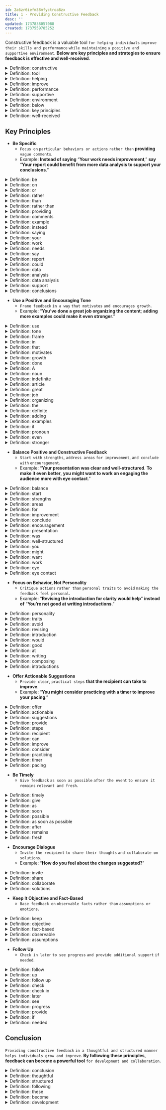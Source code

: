```yaml
---
id: 2a6zr6iefm38mfyctroa8zx
title: 1 - Providing Constructive Feedback
desc: ''
updated: 1737838057088
created: 1737559785252
---
```


Constructive feedback is a valuable tool `for helping individuals` `improve their skills and performance` `while maintaining` `a positive and supportive environment`. **Below are key principles and strategies to ensure feedback is effective and well-received**.



<!-- start of 'constructive' section -->
<details>
  <summary>Definition: constructive</summary>

#
Constructive **means** `useful` `and intended to help`.

---
</details>
<!-- end of 'constructive' section -->



<!-- start of 'tool' section -->
<details>
  <summary>Definition: tool</summary>

#
A tool **is** `something used` `to do a task`.

---
</details>
<!-- end of 'tool' section -->



<!-- start of 'helping' section -->
<details>
  <summary>Definition: helping</summary>

#
Helping **refers to** `giving` `support or assistance`.

---
</details>
<!-- end of 'helping' section -->



<!-- start of 'improve' section -->
<details>
  <summary>Definition: improve</summary>

#
To improve **means** `to make better`.  

---
</details>
<!-- end of 'improve' section -->



<!-- start of 'performance' section -->
<details>
  <summary>Definition: performance</summary>

#
Performance **is** `how well` `something is done`.

---
</details>
<!-- end of 'performance' section -->



<!-- start of 'supportive' section -->
<details>
  <summary>Definition: supportive</summary>

#
Supportive **means** `providing` `encouragement or help`.  

---
</details>
<!-- end of 'supportive' section -->



<!-- start of 'environment' section -->
<details>
  <summary>Definition: environment</summary>

#
Environment **refers to** `the surroundings or conditions`.  

---
</details>
<!-- end of 'environment' section -->



<!-- start of 'below' section -->
<details>
  <summary>Definition: below</summary>

#
Below **means** `in a lower position` `or further down`.  

---
</details>
<!-- end of 'below' section -->



<!-- start of 'key principles' section -->
<details>
  <summary>Definition: key principles</summary>

#
Key principles **are** `important` `rules or guidelines`.  

---
</details>
<!-- end of 'key principles' section -->



<!-- start of 'well-received' section -->
<details>
  <summary>Definition: well-received</summary>

#
Well-received **means** `accepted or appreciated` `positively`.

---
</details>
<!-- end of 'well-received' section -->



## Key Principles

- **Be Specific**  
  - `Focus on` `particular behaviors or actions` `rather than` **providing** `vague comments`.
  - Example: **Instead of saying** “**Your work needs improvement**,” **say** “**Your report could benefit from more data analysis to support your conclusions**.”



<!-- start of 'be' section -->
<details>
  <summary>Definition: be</summary>

#
Be **means** `to exist or occur`.

---
</details>
<!-- end of 'be' section -->



<!-- start of 'on' section -->
<details>
  <summary>Definition: on</summary>

#
On **indicates** `position or relation to` `a surface`.

---
</details>
<!-- end of 'on' section -->



<!-- start of 'or' section -->
<details>
  <summary>Definition: or</summary>

#
Or **is used** `to present` `a choice between` `alternatives`.

---
</details>
<!-- end of 'or' section -->



<!-- start of 'rather' section -->
<details>
  <summary>Definition: rather</summary>

#
Rather **means** `instead or preferably`.

---
</details>
<!-- end of 'rather' section -->



<!-- start of 'than' section -->
<details>
  <summary>Definition: than</summary>

#
Than **is used** `to compare` `two things`.  

---
</details>
<!-- end of 'than' section -->



<!-- start of 'rather than' section -->
<details>
  <summary>Definition: rather than</summary>

#
Rather than **means** `instead of` `something`.  

---
</details>
<!-- end of 'rather than' section -->



<!-- start of 'providing' section -->
<details>
  <summary>Definition: providing</summary>

#
Providing **means** `giving` `or making available`.  

---
</details>
<!-- end of 'providing' section -->



<!-- start of 'comments' section -->
<details>
  <summary>Definition: comments</summary>

#
Comments **are** `opinions or remarks` `about something`.  

---
</details>
<!-- end of 'comments' section -->



<!-- start of 'example' section -->
<details>
  <summary>Definition: example</summary>

#
Example **is** `something` `that shows or explains` `an idea`.  

---
</details>
<!-- end of 'example' section -->



<!-- start of 'instead' section -->
<details>
  <summary>Definition: instead</summary>

#
Instead **means** `in place of` `something else`.

---
</details>
<!-- end of 'instead' section -->



<!-- start of 'saying' section -->
<details>
  <summary>Definition: saying</summary>

#
Saying **means** `expressing something` `in words`.  

---
</details>
<!-- end of 'saying' section -->



<!-- start of 'your' section -->
<details>
  <summary>Definition: your</summary>

#
Your **refers to** `something` `that belongs to` `you`.  

---
</details>
<!-- end of 'your' section -->



<!-- start of 'work' section -->
<details>
  <summary>Definition: work</summary>

#
Work **is** `an activity done` `to achieve a goal`.  

---
</details>
<!-- end of 'work' section -->



<!-- start of 'needs' section -->
<details>
  <summary>Definition: needs</summary>

#
Needs **means** `requires` `or is necessary`.  

---
</details>
<!-- end of 'needs' section -->



<!-- start of 'say' section -->
<details>
  <summary>Definition: say</summary>

#
Say **means** `to express` `in words`.  

---
</details>
<!-- end of 'say' section -->



<!-- start of 'report' section -->
<details>
  <summary>Definition: report</summary>

#
Report **is** `a written or spoken` `account of` `something`.  

---
</details>
<!-- end of 'report' section -->



<!-- start of 'could' section -->
<details>
  <summary>Definition: could</summary>

#
Could **indicates** `possibility or ability`.  

---
</details>
<!-- end of 'could' section -->



<!-- start of 'data' section -->
<details>
  <summary>Definition: data</summary>

#
Data **refers to** `facts or information` `collected` `for analysis`.

---
</details>
<!-- end of 'data' section -->



<!-- start of 'analysis' section -->
<details>
  <summary>Definition: analysis</summary>

#
Analysis **means** `examining something` `in detail` `to understand it better`.  

---
</details>
<!-- end of 'analysis' section -->



<!-- start of 'data analysis' section -->
<details>
  <summary>Definition: data analysis</summary>

#
Data analysis **is** `the process of` `examining and interpreting data` `to find useful information`.  

---
</details>
<!-- end of 'data analysis' section -->



<!-- start of 'support' section -->
<details>
  <summary>Definition: support</summary>

#
Support **means** `to back up` `or provide help`.  

---
</details>
<!-- end of 'support' section -->



<!-- start of 'conclusions' section -->
<details>
  <summary>Definition: conclusions</summary>

#
Conclusions **are** `final` `decisions or judgments` `based on evidence`.

---
</details>
<!-- end of 'conclusions' section -->



- **Use a Positive and Encouraging Tone**  
  - `Frame feedback` `in a way` `that motivates` `and encourages growth`.
  - Example: “**You’ve done a great job organizing the content**; **adding more examples could make it even stronger**.”



<!-- start of 'use' section -->
<details>
  <summary>Definition: use</summary>

#
Use **means** `putting something into` `action or practice`.

---
</details>
<!-- end of 'use' section -->



<!-- start of 'tone' section -->
<details>
  <summary>Definition: tone</summary>

#
Tone **refers to** `the attitude or feeling expressed` `in something`, **like** `speech or writing`.  

---
</details>
<!-- end of 'tone' section -->



<!-- start of 'frame' section -->
<details>
  <summary>Definition: frame</summary>

#
Frame **means** `shaping or presenting` `something` `in a particular way`.  

---
</details>
<!-- end of 'frame' section -->



<!-- start of 'in' section -->
<details>
  <summary>Definition: in</summary>

#
"In" **means** `inside` `or within something`.  

---
</details>
<!-- end of 'in' section -->



<!-- start of 'that' section -->
<details>
  <summary>Definition: that</summary>

#
"That" **is** `a word` **used** `to refer to` `a specific thing or idea`.

---
</details>
<!-- end of 'that' section -->



<!-- start of 'motivates' section -->
<details>
  <summary>Definition: motivates</summary>

#
Motivates **means** `to inspire or stimulate` `action`.  

---
</details>
<!-- end of 'motivates' section -->



<!-- start of 'growth' section -->
<details>
  <summary>Definition: growth</summary>

#
Growth **refers to** `the process of` `development or improvement`.  

---
</details>
<!-- end of 'growth' section -->



<!-- start of 'done' section -->
<details>
  <summary>Definition: done</summary>

#
Done **means** `completed or finished`.  

---
</details>
<!-- end of 'done' section -->



<!-- start of 'A' section -->
<details>
  <summary>Definition: A</summary>

#
"A" **is** `an indefinite article` **used** `before a noun` `to refer to something general`.

---
</details>
<!-- end of 'A' section -->



<!-- start of 'noun' section -->
<details>
  <summary>Definition: noun</summary>

#
A noun **is** `a word` `that names` `a person`, `place`, `thing`, `or idea`.

---
</details>
<!-- end of 'noun' section -->



<!-- start of 'indefinite' section -->
<details>
  <summary>Definition: indefinite</summary>

#
Indefinite **means** `not clear` `or not fixed`.

---
</details>
<!-- end of 'indefinite' section -->



<!-- start of 'article' section -->
<details>
  <summary>Definition: article</summary>

#
An article **is** `a word` `that comes before` `a noun` `to show if it is` `specific or general`.

---
</details>
<!-- end of 'article' section -->



<!-- start of 'great' section -->
<details>
  <summary>Definition: great</summary>

#
Great **means** `of high` `quality or excellent`.  

---
</details>
<!-- end of 'great' section -->



<!-- start of 'job' section -->
<details>
  <summary>Definition: job</summary>

#
Job **refers to** `a task or work` `someone does`.  

---
</details>
<!-- end of 'job' section -->



<!-- start of 'organizing' section -->
<details>
  <summary>Definition: organizing</summary>

#
Organizing **means** `arranging or structuring things` `in a systematic way`.  

---
</details>
<!-- end of 'organizing' section -->



<!-- start of 'the' section -->
<details>
  <summary>Definition: the</summary>

#
"The" **is** `a definite article` **used** `to refer to` `something specific`.

---
</details>
<!-- end of 'the' section -->



<!-- start of 'definite' section -->
<details>
  <summary>Definition: definite</summary>

#
Definite **means** `clear or certain`.

---
</details>
<!-- end of 'definite' section -->



<!-- start of 'adding' section -->
<details>
  <summary>Definition: adding</summary>

#
Adding **means** `combining or including` `something` `to make it greater`.

---
</details>
<!-- end of 'adding' section -->



<!-- start of 'examples' section -->
<details>
  <summary>Definition: examples</summary>

#
Examples **refer to** `specific` `instances or cases` **used** `to illustrate a point`.  

---
</details>
<!-- end of 'examples' section -->



<!-- start of 'it' section -->
<details>
  <summary>Definition: it</summary>

#
"It" **is** `a pronoun` **used** `to refer to something` `previously` `mentioned or understood`.

---
</details>
<!-- end of 'it' section -->



<!-- start of 'pronoun' section -->
<details>
  <summary>Definition: pronoun</summary>

#
A pronoun **is** `a word` `that takes the place of` `a noun`.

---
</details>
<!-- end of 'pronoun' section -->



<!-- start of 'even' section -->
<details>
  <summary>Definition: even</summary>

#
Even **means** `to a greater` `extent or degree`.  

---
</details>
<!-- end of 'even' section -->



<!-- start of 'stronger' section -->
<details>
  <summary>Definition: stronger</summary>

#
Stronger **means** `having` `more power or strength`.

---
</details>
<!-- end of 'stronger' section -->



- **Balance Positive and Constructive Feedback**
  - `Start with` `strengths`, `address areas` `for improvement`, `and conclude with` `encouragement`.
  - Example: “**Your presentation was clear and well-structured**. **To make it even better**, **you might want to work on engaging the audience more with eye contact**.”



<!-- start of 'balance' section -->
<details>
  <summary>Definition: balance</summary>

#
Balance **means** `creating` `an equal or fair` `distribution`.

---
</details>
<!-- end of 'balance' section -->



<!-- start of 'start' section -->
<details>
  <summary>Definition: start</summary>

#
Start **means** `to begin or initiate` `something`.  

---
</details>
<!-- end of 'start' section -->



<!-- start of 'strengths' section -->
<details>
  <summary>Definition: strengths</summary>

#
Strengths **refer to** `qualities or skills` **that are** `good or powerful`.  

---
</details>
<!-- end of 'strengths' section -->



<!-- start of 'areas' section -->
<details>
  <summary>Definition: areas</summary>

#
Areas **refer to** `specific` `parts or sections of` `something`.  

---
</details>
<!-- end of 'areas' section -->



<!-- start of 'for' section -->
<details>
  <summary>Definition: for</summary>

#
For **is** `a preposition` **used** `to indicate` `purpose or direction`.

---
</details>
<!-- end of 'for' section -->



<!-- start of 'improvement' section -->
<details>
  <summary>Definition: improvement</summary>

#
Improvement **refers to** `the process of` `making something better`.  

---
</details>
<!-- end of 'improvement' section -->



<!-- start of 'conclude' section -->
<details>
  <summary>Definition: conclude</summary>

#
Conclude **means** `to finish` `or bring something to an end`.  

---
</details>
<!-- end of 'conclude' section -->



<!-- start of 'encouragement' section -->
<details>
  <summary>Definition: encouragement</summary>

#
Encouragement **means** `giving` `support or motivation` `to someone`.  

---
</details>
<!-- end of 'encouragement' section -->



<!-- start of 'presentation' section -->
<details>
  <summary>Definition: presentation</summary>

#
Presentation **refers to** `the act of` `showing or explaining` `something` `to an audience`.  

---
</details>
<!-- end of 'presentation' section -->



<!-- start of 'was' section -->
<details>
  <summary>Definition: was</summary>

#
Was **is** `the past tense of` "`is`," **used** `to describe something` `that happened or existed` `in the past`.

---
</details>
<!-- end of 'was' section -->



<!-- start of 'well-structured' section -->
<details>
  <summary>Definition: well-structured</summary>

#
Well-structured **means** `organized in` `a clear and effective way`.  

---
</details>
<!-- end of 'well-structured' section -->



<!-- start of 'you' section -->
<details>
  <summary>Definition: you</summary>

#
"You" **is** `a pronoun` **used** `to refer to` `the person or people` `being addressed`. 

---
</details>
<!-- end of 'you' section -->



<!-- start of 'might' section -->
<details>
  <summary>Definition: might</summary>

#
Might **means** `a possibility or suggestion`.  

---
</details>
<!-- end of 'might' section -->



<!-- start of 'want' section -->
<details>
  <summary>Definition: want</summary>

#
Want **means** `to desire or wish for` `something`.

---
</details>
<!-- end of 'want' section -->



<!-- start of 'work' section -->
<details>
  <summary>Definition: work</summary>

#
Work **refers to** `tasks or activities` `that require` `effort or skill`.  

---
</details>
<!-- end of 'work' section -->



<!-- start of 'eye' section -->
<details>
  <summary>Definition: eye</summary>

#
Eye **refers to** `the organ` `used for seeing`.  

---
</details>
<!-- end of 'eye' section -->



<!-- start of 'eye contact' section -->
<details>
  <summary>Definition: eye contact</summary>

#
Eye contact **refers to** `the act of` `looking directly into` `someone’s eyes`, **typically** `during communication`.

---
</details>
<!-- end of 'eye contact' section -->



- **Focus on Behavior, Not Personality**  
  - `Critique actions` `rather than` `personal traits` `to avoid` `making the feedback feel personal`.
  - Example: “**Revising the introduction for clarity would help**” **instead of** “**You’re not good at writing introductions**.”



<!-- start of 'personality' section -->
<details>
  <summary>Definition: personality</summary>

#
Personality **refers to** `the characteristic patterns of` `thoughts`, `feelings`, `and behaviors` `that make a person unique`.

---
</details>
<!-- end of 'personality' section -->



<!-- start of 'traits' section -->
<details>
  <summary>Definition: traits</summary>

#
Traits **refer to** `specific` `qualities or characteristics of` `a person`.  

---
</details>
<!-- end of 'traits' section -->



<!-- start of 'avoid' section -->
<details>
  <summary>Definition: avoid</summary>

#
Avoid **means** `to keep away from` `or prevent something`.  

---
</details>
<!-- end of 'avoid' section -->



<!-- start of 'revising' section -->
<details>
  <summary>Definition: revising</summary>

#
Revising **means** `making` `changes or improvements` `to something`.  

---
</details>
<!-- end of 'revising' section -->



<!-- start of 'introduction' section -->
<details>
  <summary>Definition: introduction</summary>

#
Introduction **refers to** `the opening section` `or beginning of something`, **often** `presenting` **the** `main ideas`.

---
</details>
<!-- end of 'introduction' section -->



<!-- start of 'would' section -->
<details>
  <summary>Definition: would</summary>

#
Would **refers to** `a conditional or hypothetical` `action or situation`.  

---
</details>
<!-- end of 'would' section -->



<!-- start of 'good' section -->
<details>
  <summary>Definition: good</summary>

#
Good **means** `having desirable qualities` `or being of high quality`.  

---
</details>
<!-- end of 'good' section -->



<!-- start of 'at' section -->
<details>
  <summary>Definition: at</summary>

#
"At" **is** `a preposition` **used** `to indicate a` **specific** `skill or location`.  

---
</details>
<!-- end of 'at' section -->



<!-- start of 'writing' section -->
<details>
  <summary>Definition: writing</summary>

#
Writing **refers to** `the act of` `composing text`.  

---
</details>
<!-- end of 'writing' section -->



<!-- start of 'composing' section -->
<details>
  <summary>Definition: composing</summary>

#
Composing **means** `creating` `or putting things together`.

---
</details>
<!-- end of 'composing' section -->



<!-- start of 'introductions' section -->
<details>
  <summary>Definition: introductions</summary>

#
Introductions **refer to** `the beginning section of` `a text or speech`, **usually** `setting the stage for` **the** `main content`.

---
</details>
<!-- end of 'introductions' section -->



- **Offer Actionable Suggestions**  
  - `Provide clear`, `practical steps` **that the recipient can take to improve**.
  - Example: “**You might consider practicing with a timer to improve your pacing**.”



<!-- start of 'offer' section -->
<details>
  <summary>Definition: offer</summary>

#
Offer **means** `to present or give` `something`.

---
</details>
<!-- end of 'offer' section -->



<!-- start of 'actionable' section -->
<details>
  <summary>Definition: actionable</summary>

#
Actionable **means** `something` `that can be` `acted upon` `or used effectively`.  

---
</details>
<!-- end of 'actionable' section -->



<!-- start of 'suggestions' section -->
<details>
  <summary>Definition: suggestions</summary>

#
Suggestions **refer to** `ideas or recommendations`.  

---
</details>
<!-- end of 'suggestions' section -->



<!-- start of 'provide' section -->
<details>
  <summary>Definition: provide</summary>

#
Provide **means** `to supply` `or make available`.  

---
</details>
<!-- end of 'provide' section -->



<!-- start of 'steps' section -->
<details>
  <summary>Definition: steps</summary>

#
Steps **refer to** `stages or actions` `taken` `to achieve something`.

---
</details>
<!-- end of 'steps' section -->



<!-- start of 'recipient' section -->
<details>
  <summary>Definition: recipient</summary>

#
Recipient **refers to** `the person` `who receives something`.  

---
</details>
<!-- end of 'recipient' section -->



<!-- start of 'can' section -->
<details>
  <summary>Definition: can</summary>

#
Can **means** `having` `the ability or possibility` `to do something`.  

---
</details>
<!-- end of 'can' section -->



<!-- start of 'improve' section -->
<details>
  <summary>Definition: improve</summary>

#
Improve **means** `to make` `something` `better or more effective`.  

---
</details>
<!-- end of 'improve' section -->



<!-- start of 'consider' section -->
<details>
  <summary>Definition: consider</summary>

#
Consider **means** `to think about` `or give thought to` `something`.  

---
</details>
<!-- end of 'consider' section -->



<!-- start of 'practicing' section -->
<details>
  <summary>Definition: practicing</summary>

#
Practicing **refers to** `the act of` `repeating an activity` `to improve` `skill or performance`.

---
</details>
<!-- end of 'practicing' section -->



<!-- start of 'timer' section -->
<details>
  <summary>Definition: timer</summary>

#
Timer **refers to** `a device or tool` **used** `to measure time`.  

---
</details>
<!-- end of 'timer' section -->



<!-- start of 'pacing' section -->
<details>
  <summary>Definition: pacing</summary>

#
Pacing **refers to** `controlling or regulating` `the speed or rhythm of` `something`.

---
</details>
<!-- end of 'pacing' section -->



- **Be Timely**  
  - `Give feedback` `as soon as possible` `after the event` `to ensure it remains` `relevant and fresh`.



<!-- start of 'timely' section -->
<details>
  <summary>Definition: timely</summary>

#
Timely **means** `done at` `the right or appropriate` `time`.

---
</details>
<!-- end of 'timely' section -->



<!-- start of 'give' section -->
<details>
  <summary>Definition: give</summary>

#
Give **means** `to present or provide` `something` `to someone`.  

---
</details>
<!-- end of 'give' section -->



<!-- start of 'as' section -->
<details>
  <summary>Definition: as</summary>

#
"As" **is** `a conjunction` **used** `to show the relationship` `between` `two actions or events`. Example: "I listened to music as I worked." It Shows that the two actions happened at the same time.

---
</details>
<!-- end of 'as' section -->



<!-- start of 'soon' section -->
<details>
  <summary>Definition: soon</summary>

#
Soon **means** `in a short time` `or without delay`.  

---
</details>
<!-- end of 'soon' section -->



<!-- start of 'possible' section -->
<details>
  <summary>Definition: possible</summary>

#
Possible **means** `something` `that can be` `done or achieved`.

---
</details>
<!-- end of 'possible' section -->



<!-- start of 'as soon as possible' section -->
<details>
  <summary>Definition: as soon as possible</summary>

#
"As soon as possible" **means** `to do something` `at the earliest opportunity` `or without delay`.

---
</details>
<!-- end of 'as soon as possible' section -->



<!-- start of 'after' section -->
<details>
  <summary>Definition: after</summary>

#
After **means** `following` `in time or place`.

---
</details>
<!-- end of 'after' section -->



<!-- start of 'remains' section -->
<details>
  <summary>Definition: remains</summary>

#
Remains **refers to** `what is left` `or continues to exist`.  

---
</details>
<!-- end of 'remains' section -->



<!-- start of 'fresh' section -->
<details>
  <summary>Definition: fresh</summary>

#
Fresh **means** `new`, `recent`, **or** `not stale`.

---
</details>
<!-- end of 'fresh' section -->



- **Encourage Dialogue**  
  - `Invite the recipient` `to share their thoughts` `and collaborate on solutions`.
  - Example: “**How do you feel about the changes suggested?**”



<!-- start of 'invite' section -->
<details>
  <summary>Definition: invite</summary>

#
Invite **means** `to ask` `someone` `to participate or join`.

---
</details>
<!-- end of 'invite' section -->



<!-- start of 'share' section -->
<details>
  <summary>Definition: share</summary>

#
Share **means** `to give` `a portion` **of something** `to others`.  

---
</details>
<!-- end of 'share' section -->



<!-- start of 'collaborate' section -->
<details>
  <summary>Definition: collaborate</summary>

#
Collaborate **means** `to work together` `with others` `on a task or project`.  

---
</details>
<!-- end of 'collaborate' section -->



<!-- start of 'solutions' section -->
<details>
  <summary>Definition: solutions</summary>

#
Solutions **refer to** `answers` `or ways of solving problems`.

---
</details>
<!-- end of 'solutions' section -->



- **Keep It Objective and Fact-Based**  
  - `Base feedback on` `observable facts` `rather than` `assumptions or emotions`.



<!-- start of 'keep' section -->
<details>
  <summary>Definition: keep</summary>

#
Keep **means** `to retain or maintain` `something`.

---
</details>
<!-- end of 'keep' section -->



<!-- start of 'objective' section -->
<details>
  <summary>Definition: objective</summary>

#
Objective **means** `based on` `facts` **and** `not influenced` `by personal feelings or opinions`.

---
</details>
<!-- end of 'objective' section -->



<!-- start of 'fact-based' section -->
<details>
  <summary>Definition: fact-based</summary>

#
Fact-based **means** `relying on facts` `rather than opinions or assumptions`.  

---
</details>
<!-- end of 'fact-based' section -->



<!-- start of 'observable' section -->
<details>
  <summary>Definition: observable</summary>

#
Observable **refers to** `something that can be` `seen`, `measured`, `or noticed`.  

---
</details>
<!-- end of 'observable' section -->



<!-- start of 'assumptions' section -->
<details>
  <summary>Definition: assumptions</summary>

#
Assumptions **are** `things` **that are** `accepted as true` `without proof or evidence`.

---
</details>
<!-- end of 'assumptions' section -->



- **Follow Up**  
  - `Check in later` `to see progress` `and provide additional support` `if needed`.



<!-- start of 'follow' section -->
<details>
  <summary>Definition: follow</summary>

#
Follow **means** `to track or pursue` `something`.

---
</details>
<!-- end of 'follow' section -->



<!-- start of 'up' section -->
<details>
  <summary>Definition: up</summary>

#
Up **refers to** `a direction` `or an action that` `continues or progresses`.  

---
</details>
<!-- end of 'up' section -->



<!-- start of 'follow up' section -->
<details>
  <summary>Definition: follow up</summary>

#
Follow up **means** `to check on or revisit` `something` `after the initial` `action or event`.

---
</details>
<!-- end of 'follow up' section -->



<!-- start of 'check' section -->
<details>
  <summary>Definition: check</summary>

#
Check **means** `to examine or inspect` `something`.  

---
</details>
<!-- end of 'check' section -->



<!-- start of 'check in' section -->
<details>
  <summary>Definition: check in</summary>

#
Check in **means** `to make contact` `or provide an update`, **often** `to assess` `progress or well-being`.  

---
</details>
<!-- end of 'check in' section -->



<!-- start of 'later' section -->
<details>
  <summary>Definition: later</summary>

#
Later **refers to** `a time in the future`, `after the present moment`.

---
</details>
<!-- end of 'later' section -->



<!-- start of 'see' section -->
<details>
  <summary>Definition: see</summary>

#
See **means** `to observe or notice` `something`.  

---
</details>
<!-- end of 'see' section -->



<!-- start of 'progress' section -->
<details>
  <summary>Definition: progress</summary>

#
Progress **means** `advancing` `or making improvements`.  

---
</details>
<!-- end of 'progress' section -->



<!-- start of 'provide' section -->
<details>
  <summary>Definition: provide</summary>

#
Provide **means** `to give` `or make available`.  

---
</details>
<!-- end of 'provide' section -->



<!-- start of 'if' section -->
<details>
  <summary>Definition: if</summary>

#
"If" **means** `a condition or situation` `that must be met` `for something to happen`.

---
</details>
<!-- end of 'if' section -->



<!-- start of 'needed' section -->
<details>
  <summary>Definition: needed</summary>

#
Needed **means** `something` **that is** `required or necessary`.

---
</details>
<!-- end of 'needed' section -->



## Conclusion

`Providing constructive feedback` `in a thoughtful and structured manner` `helps individuals grow and improve`. **By following these principles**, **feedback can become a powerful tool** `for development and collaboration`.



<!-- start of 'conclusion' section -->
<details>
  <summary>Definition: conclusion</summary>

#
Conclusion **refers to** `the final part` `or summary` `of something`.

---
</details>
<!-- end of 'conclusion' section -->



<!-- start of 'thoughtful' section -->
<details>
  <summary>Definition: thoughtful</summary>

#
Thoughtful **means** `showing` `consideration` `or careful thought`.  

---
</details>
<!-- end of 'thoughtful' section -->



<!-- start of 'structured' section -->
<details>
  <summary>Definition: structured</summary>

#
Structured **means** `organized` `in a specific way` `or according to a plan`.

---
</details>
<!-- end of 'structured' section -->



<!-- start of 'following' section -->
<details>
  <summary>Definition: following</summary>

#
Following **means** `coming after` `or as a result of something`.  

---
</details>
<!-- end of 'following' section -->



<!-- start of 'these' section -->
<details>
  <summary>Definition: these</summary>

#
"These" **refers to** `things` `previously` `mentioned or understood`.  

---
</details>
<!-- end of 'these' section -->



<!-- start of 'become' section -->
<details>
  <summary>Definition: become</summary>

#
Become **means** `to develop into` `or turn into something`.  

---
</details>
<!-- end of 'become' section -->



<!-- start of 'development' section -->
<details>
  <summary>Definition: development</summary>

#
Development **refers to** `the process of` `growth`, `improvement`, `or advancement`.

---
</details>
<!-- end of 'development' section -->